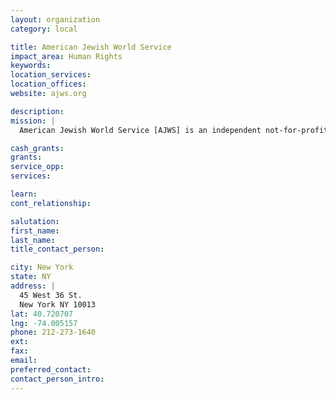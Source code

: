```yaml
---
layout: organization
category: local

title: American Jewish World Service
impact_area: Human Rights
keywords: 
location_services: 
location_offices: 
website: ajws.org

description: 
mission: |
  American Jewish World Service [AJWS] is an independent not-for-profit organization founded in 1985 to help alleviate poverty, hunger and disease among the people of the world regardless of race, religion or nationality. It breathes life into Judaism's imperative to pursue justice and helps American Jews act upon a deeply felt obligation to improve the chances for survival, economic independence and human dignity for all people.

cash_grants: 
grants: 
service_opp: 
services: 

learn: 
cont_relationship: 

salutation: 
first_name: 
last_name: 
title_contact_person: 

city: New York
state: NY
address: |
  45 West 36 St.  
  New York NY 10013
lat: 40.720707
lng: -74.005157
phone: 212-273-1640
ext: 
fax: 
email: 
preferred_contact: 
contact_person_intro: 
---
```

